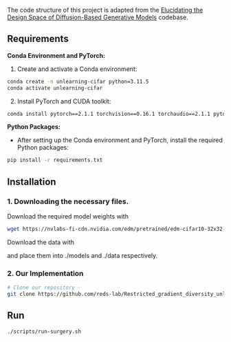 
The code structure of this project is adapted from the [Elucidating the Design Space of Diffusion-Based Generative Models](https://github.com/NVlabs/edm) codebase.

## Requirements

**Conda Environment and PyTorch:**
1. Create and activate a Conda environment:
```bash
conda create -n unlearning-cifar python=3.11.5
conda activate unlearning-cifar
```

2. Install PyTorch and CUDA toolkit:
```bash
conda install pytorch==2.1.1 torchvision==0.16.1 torchaudio==2.1.1 pytorch-cuda=12.1 -c pytorch -c nvidia
```

**Python Packages:**
- After setting up the Conda environment and PyTorch, install the required Python packages:
```bash
pip install -r requirements.txt
```

## Installation

### 1. Downloading the necessary files.
Download the required model weights with
```bash
wget https://nvlabs-fi-cdn.nvidia.com/edm/pretrained/edm-cifar10-32x32-cond-vp.pkl
```

Download the data with 

and place them into ./models and ./data respectively.
    
### 2. Our Implementation

```bash
# Clone our repository
git clone https://github.com/reds-lab/Restricted_gradient_diversity_unlearning.git
```

## Run 

```bash
./scripts/run-surgery.sh
```

